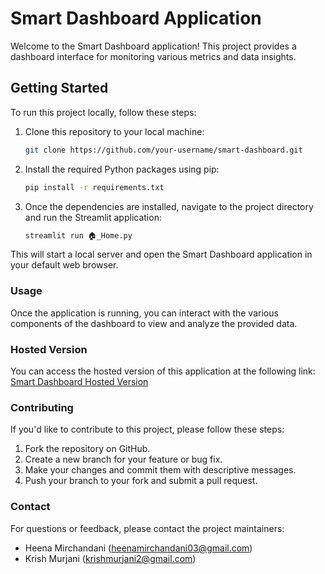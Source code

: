 # Smart Dashboard Application

Welcome to the Smart Dashboard application! This project provides a dashboard interface for monitoring various metrics and data insights.

## Getting Started

To run this project locally, follow these steps:

1. Clone this repository to your local machine:
   ```bash
   git clone https://github.com/your-username/smart-dashboard.git

2. Install the required Python packages using pip:
    ```bash
   pip install -r requirements.txt

3. Once the dependencies are installed, navigate to the project directory and run the Streamlit application:
   ```bash
   streamlit run 🏠_Home.py
This will start a local server and open the Smart Dashboard application in your default web browser.

### Usage
Once the application is running, you can interact with the various components of the dashboard to view and analyze the provided data.

### Hosted Version
You can access the hosted version of this application at the following link:
[Smart Dashboard Hosted Version](https://group21-smadashboard.streamlit.app/)

### Contributing
If you'd like to contribute to this project, please follow these steps:

1. Fork the repository on GitHub.
2. Create a new branch for your feature or bug fix.
3. Make your changes and commit them with descriptive messages.
4. Push your branch to your fork and submit a pull request.

### Contact
For questions or feedback, please contact the project maintainers:

- Heena Mirchandani (heenamirchandani03@gmail.com)
- Krish Murjani (krishmurjani2@gmail.com)
